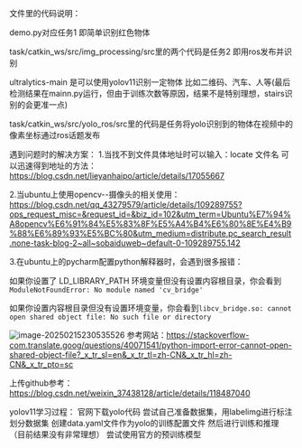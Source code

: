 文件里的代码说明：

demo.py对应任务1 即简单识别红色物体 

task/catkin_ws/src/img_processing/src里的两个代码是任务2 即用ros发布并识别

ultralytics-main  是可以使用yolov11识别一定物体 比如二维码、汽车、人等(最后检测结果在mainn.py运行，但由于训练次数等原因，结果不是特别理想，stairs识别的会更准一点)

task/catkin_ws/src/yolo_ros/src里的代码是任务将yolo识别到的物体在视频中的像素坐标通过ros话题发布

 遇到问题时的解决方案：
1.当找不到文件具体地址时可以输入：locate 文件名 可以迅速得到地址的方法：https://blog.csdn.net/lieyanhaipo/article/details/17055667

2.当ubuntu上使用opencv--摄像头的相关使用：https://blog.csdn.net/qq_43279579/article/details/109289755?ops_request_misc=&request_id=&biz_id=102&utm_term=Ubuntu%E7%94%A8opencv%E6%91%84%E5%83%8F%E5%A4%B4%E6%80%8E%E4%B9%88%E6%89%93%E5%BC%80&utm_medium=distribute.pc_search_result.none-task-blog-2~all~sobaiduweb~default-0-109289755.142

3.在ubuntu上的pycharm配置python解释器时，会遇到很多报错：

如果你设置了 LD_LIBRARY_PATH 环境变量但没有设置内容根目录，你会看到`ModuleNotFoundError: No module named 'cv_bridge'`

如果你设置内容根目录但没有设置环境变量，你会看到`libcv_bridge.so: cannot open shared object file: No such file or directory`

![image-20250215230535526](C:\Users\lenovo\AppData\Roaming\Typora\typora-user-images\image-20250215230535526.png)
参考网站：https://stackoverflow-com.translate.goog/questions/40071541/python-import-error-cannot-open-shared-object-file?_x_tr_sl=en&_x_tr_tl=zh-CN&_x_tr_hl=zh-CN&_x_tr_pto=sc

上传github参考：https://blog.csdn.net/weixin_37438128/article/details/118487040

yolov11学习过程：
官网下载yolo代码
尝试自己准备数据集，用labelimg进行标注
划分数据集
创建data.yaml文件作为yolo的训练配置文件
然后进行训练和推理  （目前结果没有非常理想）
尝试使用官方的预训练模型 

